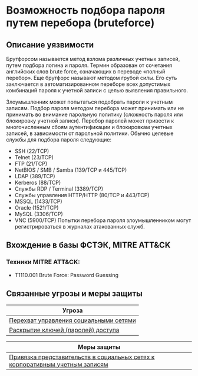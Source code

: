 # Возможность подбора пароля путем перебора (bruteforce)
## Описание уязвимости
Брутфорсом называется метод взлома различных учетных записей, путем подбора логина и пароля. Термин образован от сочетания английских слов brute force, означающих в переводе «полный перебор». Еще брутфорс называют методом грубой силы. Его суть заключается в автоматизированном переборе всех допустимых комбинаций пароля к учетной записи с целью выявления правильного.

Злоумышленник может попытаться подобрать пароли к учетным записям. Подбор пароля методом перебора может принимать или не принимать во внимание парольную политику (сложность пароля или блокировку учетной записи). 
Перебор паролей может привести к многочисленным сбоям аутентификации и блокировкам учетных записей, в зависимости от парольной политики.
Обычно целевые службы для подбора пароля следующие:
+ SSH (22/TCP)
+ Telnet (23/TCP)
+ FTP (21/TCP)
+ NetBIOS / SMB / Samba (139/TCP и 445/TCP)
+ LDAP (389/TCP)
+ Kerberos (88/TCP)
+ Службы RDP / Terminal (3389/TCP)
+ Службы управления HTTP/HTTP (80/TCP и 443/TCP)
+ MSSQL (1433/TCP)
+ Oracle (1521/TCP)
+ MySQL (3306/TCP)
+ VNC (5900/TCP)
Попытки перебора пароля злоумышленником могут регистрироваться в журналах атакованных служб.

## Вхождение в базы ФСТЭК, MITRE ATT&CK
### Техники MITRE ATT&CK:
+ T1110.001 Brute Force: Password Guessing

## Связанные угрозы и меры защиты
|Угроза|
|-|
|[Перехват управления социальными сетями](/vkr/threats/page22)|
|[Раскрытие ключей (паролей) доступа](/vkr/threats/page2)|

|Меры защиты|
|-|
|[Привязка представительств в социальных сетях к корпоративным учетным записям](/vkr/measures/page37)|

